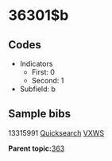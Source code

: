 # 36301$b

## Codes

-   Indicators
    -   First: 0
    -   Second: 1
-   Subfield: b

## Sample bibs

13315991 [Quicksearch](https://search.library.yale.edu/catalog/13315991) [VXWS](http://prodorbis.library.yale.edu:7014/vxws/GetHoldingsService?bibId=13315991)

**Parent topic:**[363](../../tags/363/363.md)


